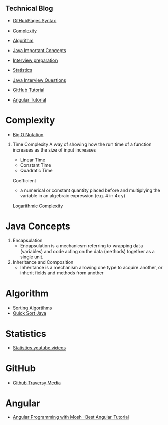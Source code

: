 ## Technical Blog


-  [GitHubPages Syntax](https://help.github.com/en/articles/basic-writing-and-formatting-syntax)
-  [Complexity](#complexity)
 


- [Algorithm](#Algorithm)
- [Java Important Concepts](#JavaConcepts)
- [Interview preparation](https://github.com/jwasham/coding-interview-university)
- [Statistics](#Statistics)
- [Java Interview Questions](https://www.edureka.co/blog/interview-questions/java-interview-questions/)
- [GitHub Tutorial](#Github)
- [Angular Tutorial](#Angular)

# Complexity
  -  [Big O Notation](https://www.youtube.com/watch?v=v4cd1O4zkGw)
  
  1. Time Complexity
       A way of showing how the run time of a function increases as the size of input increases
       -  Linear Time
       -  Constant Time
       -  Quadratic Time
       
       Coefficient 
        - a numerical or constant quantity placed before and multiplying the variable in an algebraic expression (e.g. 4 in 4x y)
        
        [Logarithmic Complexity](https://www.youtube.com/watch?v=Hatl0qrT0bI)
  
# Java Concepts
1. Encapsulation 
    - Encapsulation is a mechanicsm referring to wrapping data (variables) and code acting on the 
    data (methods) together as a single unit.
2. Inheritance and Composition
    - Inheritance is a mechanism allowing one type to acquire another,  or inherit fields and methods from another
    
    
# Algorithm
   - [Sorting Algortihms](https://www.youtube.com/watch?v=0Ds3KqYeXzA&list=PLTd6ceoshprcXjTkoI9_6zev-yU04vol1&index=7)
   - [Quick Sort Java](https://www.youtube.com/watch?v=Fiot5yuwPAg)

# Statistics

   - [Statistics youtube videos](https://www.youtube.com/watch?v=uhxtUt_-GyM&list=PL1328115D3D8A2566)
   
# GitHub
   - [Github Traversy Media](https://www.youtube.com/watch?v=SWYqp7iY_Tc)
   
# Angular
   - [Angular Programming with Mosh -Best Angular Tutorial](https://www.youtube.com/watch?v=k5E2AVpwsko)
